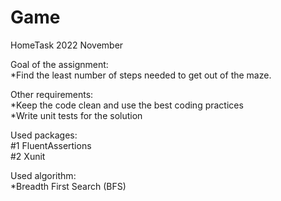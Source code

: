 # Game  
HomeTask 2022 November  
  
Goal of the assignment:  
  *Find the least number of steps needed to get out of the maze.  

Other requirements:  
  *Keep the code clean and use the best coding practices  
  *Write unit tests for the solution  

Used packages:  
  #1 FluentAssertions  
  #2 Xunit  
  
Used algorithm:  
  *Breadth First Search (BFS)  
